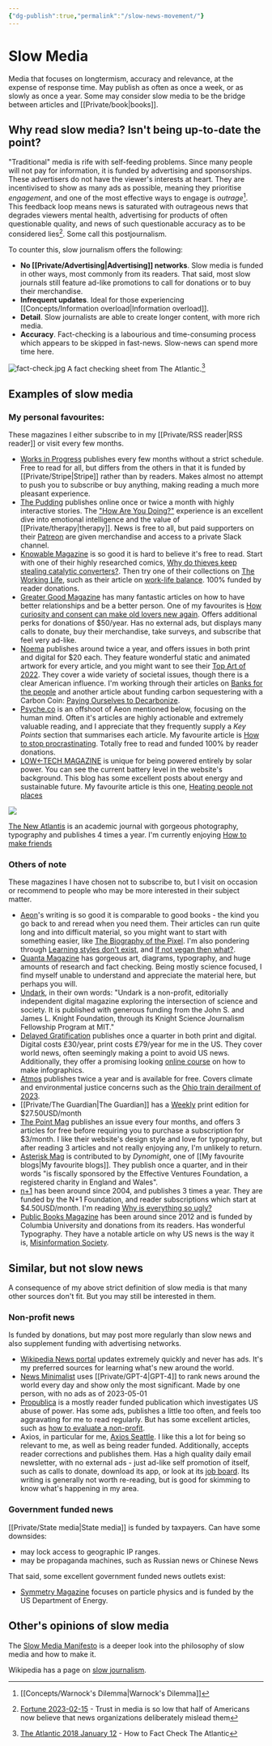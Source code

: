 ```yaml
---
{"dg-publish":true,"permalink":"/slow-news-movement/"}
---
```



# Slow Media

Media that focuses on longtermism, accuracy and relevance, at the expense of response time. May publish as often as once a week, or as slowly as once a year. Some may consider slow media to be the bridge between articles and [[Private/book\|books]].

## Why read slow media? Isn't being up-to-date the point?

"Traditional" media is rife with self-feeding problems. Since many people will not pay for information, it is funded by advertising and sponsorships. These advertisers do not have the viewer's interests at heart. They are incentivised to show as many ads as possible, meaning they prioritise *engagement*, and one of the most effective ways to engage is *outrage*[^2]. This feedback loop means news is saturated with outrageous news that degrades viewers mental health, advertising for products of often questionable quality, and news of such questionable accuracy as to be considered lies[^3]. Some call this postjournalism.

To counter this, slow journalism offers the following:

- **No [[Private/Advertising\|Advertising]] networks**. Slow media is funded in other ways, most commonly from its readers. That said, most slow journals still feature ad-like promotions to call for donations or to buy their merchandise.
- **Infrequent updates**. Ideal for those experiencing [[Concepts/Information overload\|Information overload]].
- **Detail**. Slow journalists are able to create longer content, with more rich media. 
- **Accuracy**. Fact-checking is a labourious and time-consuming process which appears to be skipped in fast-news. Slow-news can spend more time here.

![fact-check.jpg](/img/user/Embeds/fact-check.jpg) A fact checking sheet from The Atlantic.[^1]

## Examples of slow media

### My personal favourites:

These magazines I either subscribe to in my [[Private/RSS reader\|RSS reader]] or visit every few months.

- [Works in Progress](https://www.worksinprogress.co/) publishes every few months without a strict schedule. Free to read for all, but differs from the others in that it is funded by [[Private/Stripe\|Stripe]] rather than by readers. Makes almost no attempt to push you to subscribe or buy anything, making reading a much more pleasant experience.
- [The Pudding](https://pudding.cool/) publishes online once or twice a month with highly interactive stories. The ["How Are You Doing?"](https://pudding.cool/2022/12/emotion-wheel/) experience is an excellent dive into emotional intelligence and the value of [[Private/therapy\|therapy]]. News is free to all, but paid supporters on their [Patreon](https://www.patreon.com/thepudding) are given merchandise and access to a private Slack channel.
- [Knowable Magazine](https://knowablemagazine.org/) is so good it is hard to believe it's free to read. Start with one of their highly researched comics, [Why do thieves keep stealing catalytic converters?](https://knowablemagazine.org/article/society/2021/why-do-thieves-keep-stealing-catalytic-converters-its-elemental). Then try one of their collections on [The Working Life](https://knowablemagazine.org/report/special-report-working-life), such as their article on [work-life balance](https://knowablemagazine.org/content/article/society/2018/what-will-it-take-fix-work-life-balance). 100% funded by reader donations.
- [Greater Good Magazine](https://greatergood.berkeley.edu/) has many fantastic articles on how to have better relationships and be a better person. One of my favourites is [How curiosity and consent can make old lovers new again](https://greatergood.berkeley.edu/article/item/how_curiosity_consent_can_make_old_lovers_new_again). Offers additional perks for donations of $50/year. Has no external ads, but displays many calls to donate, buy their merchandise, take surveys, and subscribe that feel very ad-like.
- [Noema](https://www.noemamag.com/) publishes around twice a year, and offers issues in both print and digital for $20 each. They feature wonderful static and animated artwork for every article, and you might want to see their [Top Art of 2022](https://www.noemamag.com/noemas-top-artwork-of-2022/). They cover a wide variety of societal issues, though there is a clear American influence. I'm working through their articles on [Banks for the people](https://www.noemamag.com/banks-for-the-people/) and another article about funding carbon sequestering with a Carbon Coin: [Paying Ourselves to Decarbonize](https://www.noemamag.com/paying-ourselves-to-decarbonize/).
- [Psyche.co](https://psyche.co/) is an offshoot of Aeon mentioned below, focusing on the human mind. Often it's articles are highly actionable and extremely valuable reading, and I appreciate that they frequently supply a *Key Points* section that summarises each article. My favourite article is [How to stop procrastinating](https://psyche.co/guides/how-to-stop-procrastinating-by-confronting-your-avoidance). Totally free to read and funded 100% by reader donations.
- [LOW←TECH MAGAZINE](https://solar.lowtechmagazine.com/) is unique for being powered entirely by solar power. You can see the current battery level in the website's background. This blog has some excellent posts about energy and sustainable future. My favourite article is this one, [Heating people not places](https://solar.lowtechmagazine.com/2015/02/heating-people-not-spaces.html)

![](https://res.cloudinary.com/didjqvf50/image/upload/v1686031313/the_new_atlantic_re5z93.jpg)

[The New Atlantis](https://www.thenewatlantis.com/) is an academic journal with gorgeous photography, typography and publishes 4 times a year. I'm currently enjoying [How to make friends](https://www.thenewatlantis.com/publications/how-to-make-friends)

### Others of note

These magazines I have chosen not to subscribe to, but I visit on occasion or recommend to people who may be more interested in their subject matter.

- [Aeon](https://aeon.co/)'s writing is so good it is comparable to good books - the kind you go back to and reread when you need them. Their articles can run quite long and into difficult material, so you might want to start with something easier, like [The Biography of the Pixel](https://aeon.co/essays/a-biography-of-the-pixel-the-elementary-particle-of-pictures). I'm also pondering through [Learning styles don't exist](https://aeon.co/essays/the-evidence-is-clear-learning-styles-theory-doesnt-work), and [If not vegan then what?](https://aeon.co/essays/if-not-vegan-then-what-an-investigation-of-three-options).
- [Quanta Magazine](https://www.quantamagazine.org) has gorgeous art, diagrams, typography, and huge amounts of research and fact checking. Being mostly science focused, I find myself unable to understand and appreciate the material here, but perhaps you will.
- [Undark](https://undark.org/), in their own words: "Undark is a non-profit, editorially independent digital magazine exploring the intersection of science and society. It is published with generous funding from the John S. and James L. Knight Foundation, through its Knight Science Journalism Fellowship Program at MIT."
- [Delayed Gratification](https://www.slow-journalism.com/) publishes once a quarter in both print and digital. Digital costs £30/year, print costs £79/year for me in the US. They cover world news, often seemingly making a point to avoid US news. Additionally, they offer a promising looking [online course](https://www.slow-journalism.com/shop/how-to-make-infographics-online-masterclass-30th-march-2023) on how to make infographics.
- [Atmos](https://atmos.earth/) publishes twice a year and is available for free. Covers climate and environmental justice concerns such as the [Ohio train derailment of 2023](https://atmos.earth/ohio-train-derailment-st-louis-environmental-racism/).
- [[Private/The Guardian\|The Guardian]] has a  [Weekly](https://support.theguardian.com/us/subscribe/weekly) print edition for $27.50USD/month
- [The Point Mag](https://thepointmag.com/) publishes an issue every four months, and offers 3 articles for free before requiring you to purchase a subscription for $3/month. I like their website's design style and love for typography, but after reading 3 articles and not really enjoying any, I'm unlikely to return.
- [Asterisk Mag](https://asteriskmag.com) is contributed to by *Dynomight*, one of [[My favourite blogs\|My favourite blogs]]. They publish once a quarter, and in their words "is fiscally sponsored by the Effective Ventures Foundation, a registered charity in England and Wales".
- [n+1](https://www.nplusonemag.com/) has been around since 2004, and publishes 3 times a year. They are funded by the N+1 Foundation, and reader subscriptions which start at $4.50USD/month. I'm reading [Why is everything so ugly?](https://www.nplusonemag.com/issue-44/the-intellectual-situation/why-is-everything-so-ugly/)
- [Public Books Magazine](https://www.publicbooks.org/about/) has been around since 2012 and is funded by Columbia University and donations from its readers. Has wonderful Typography. They have a notable article on why US news is the way it is, [Misinformation Society](https://www.publicbooks.org/the-big-picture-misinformation-society/).

## Similar, but not slow news

A consequence of my above strict definition of slow media is that many other sources don't fit. But you may still be interested in them.

### Non-profit news

Is funded by donations, but may post more regularly than slow news and also supplement funding with advertising networks. 

- [Wikipedia News portal](https://en.wikipedia.org/wiki/Portal:Current_events) updates extremely quickly and never has ads. It's my preferred sources for learning what's new around the world.
- [News Minimalist](https://www.newsminimalist.com/) uses [[Private/GPT-4\|GPT-4]] to rank news around the world every day and show only the most significant. Made by one person, with no ads as of 2023-05-01
- [Propublica](https://www.propublica.org/) is a mostly reader funded publication which investigates US abuse of power. Has some ads, publishes a little too often, and feels too aggravating for me to read regularly. But has some excellent articles, such as [how to evaluate a non-profit](https://www.propublica.org/article/how-to-evaluate-charity-before-you-donate).
- Axios, in particular for me, [Axios Seattle](https://www.axios.com/local/seattle). I like this a lot for being so relevant to me, as well as being reader funded. Additionally, accepts reader corrections and publishes them. Has a high quality daily email newsletter, with no external ads - just ad-like self promotion of itself, such as calls to donate, download its app, or look at its [job board](https://www.axios.com/jobs). Its writing is generally not worth re-reading, but is good for skimming to know what's happening in my area.

### Government funded news

[[Private/State media\|State media]] is funded by taxpayers. Can have some downsides:

- may lock access to geographic IP ranges.
- may be propaganda machines, such as Russian news or Chinese News

That said, some excellent government funded news outlets exist:

- [Symmetry Magazine](https://www.symmetrymagazine.org/) focuses on particle physics and is funded by the US Department of Energy.

## Other's opinions of slow media

The [Slow Media Manifesto](http://en.slow-media.net/manifesto) is a deeper look into the philosophy of slow media and how to make it. 

Wikipedia has a page on [slow journalism](https://en.wikipedia.org/wiki/Slow_journalism).

[^1]: [The Atlantic 2018 January 12](https://www.theatlantic.com/membership/archive/2018/01/how-to-fact-check-the-atlantic/550355/) - How to Fact Check The Atlantic 
[^2]: [[Concepts/Warnock's Dilemma\|Warnock's Dilemma]]
[^3]: [Fortune 2023-02-15](https://fortune.com/2023/02/15/trust-in-media-low-misinform-mislead-biased-republicans-democrats-poll-gallup/) - Trust in media is so low that half of Americans now believe that news organizations deliberately mislead them